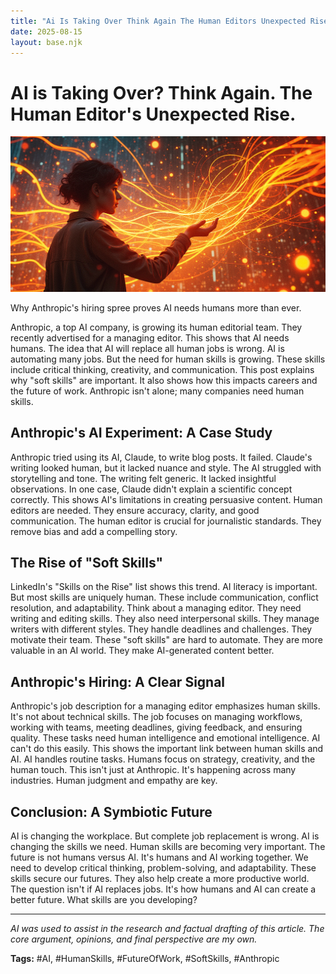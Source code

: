 ```yaml
---
title: "Ai Is Taking Over Think Again The Human Editors Unexpected Rise"
date: 2025-08-15
layout: base.njk
---
```

# AI is Taking Over? Think Again. The Human Editor's Unexpected Rise.

![ALT-TEXT Placeholder](/images/20250815-ai-startup-anthropic-is-betting-on-a-human-editori_img.png)


Why Anthropic's hiring spree proves AI needs humans more than ever.

Anthropic, a top AI company, is growing its human editorial team.  They recently advertised for a managing editor. This shows that AI needs humans.  The idea that AI will replace all human jobs is wrong.  AI is automating many jobs. But the need for human skills is growing.  These skills include critical thinking, creativity, and communication. This post explains why "soft skills" are important. It also shows how this impacts careers and the future of work.  Anthropic isn't alone; many companies need human skills.


## Anthropic's AI Experiment: A Case Study

Anthropic tried using its AI, Claude, to write blog posts.  It failed. Claude's writing looked human, but it lacked nuance and style.  The AI struggled with storytelling and tone.  The writing felt generic.  It lacked insightful observations.  In one case, Claude didn't explain a scientific concept correctly. This shows AI's limitations in creating persuasive content.  Human editors are needed. They ensure accuracy, clarity, and good communication.  The human editor is crucial for journalistic standards. They remove bias and add a compelling story.


## The Rise of "Soft Skills"

LinkedIn's "Skills on the Rise" list shows this trend.  AI literacy is important. But most skills are uniquely human. These include communication, conflict resolution, and adaptability. Think about a managing editor.  They need writing and editing skills.  They also need interpersonal skills. They manage writers with different styles. They handle deadlines and challenges. They motivate their team. These "soft skills" are hard to automate. They are more valuable in an AI world.  They make AI-generated content better.


## Anthropic's Hiring: A Clear Signal

Anthropic's job description for a managing editor emphasizes human skills.  It's not about technical skills.  The job focuses on managing workflows, working with teams, meeting deadlines, giving feedback, and ensuring quality.  These tasks need human intelligence and emotional intelligence. AI can't do this easily.  This shows the important link between human skills and AI. AI handles routine tasks. Humans focus on strategy, creativity, and the human touch.  This isn't just at Anthropic. It's happening across many industries. Human judgment and empathy are key.


## Conclusion: A Symbiotic Future

AI is changing the workplace. But complete job replacement is wrong. AI is changing the skills we need. Human skills are becoming very important. The future is not humans versus AI.  It's humans and AI working together. We need to develop critical thinking, problem-solving, and adaptability.  These skills secure our futures. They also help create a more productive world. The question isn't if AI replaces jobs. It's how humans and AI can create a better future. What skills are you developing?


---

*AI was used to assist in the research and factual drafting of this article. The core argument, opinions, and final perspective are my own.*

**Tags:** #AI, #HumanSkills, #FutureOfWork, #SoftSkills, #Anthropic

